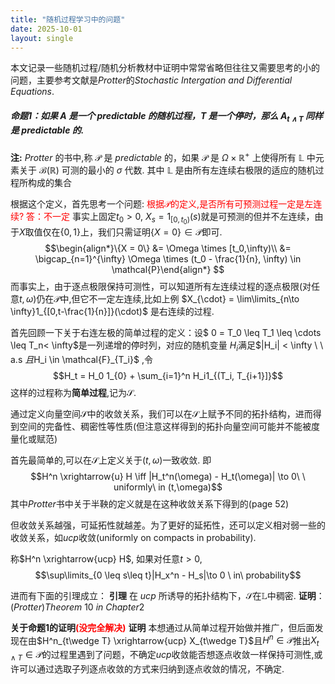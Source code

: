 ```yaml
---
title: "随机过程学习中的问题"
date: 2025-10-01
layout: single
---
```


本文记录一些随机过程/随机分析教材中证明中常常省略但往往又需要思考的小的问题，主要参考文献是$Protter$的$Stochastic$ $Intergation$ $and$ $Differential$ $Equations$.
##### 命题1：如果 $A$ 是一个 $predictable$ 的随机过程，$T$ 是一个停时，那么 $A_{t\wedge T}$ 同样是 $predictable$ 的.

**注:** $Protter$ 的书中,称 $\mathcal{P}$ 是 $predictable$ 的，如果 $\mathcal{P}$ 是 $\Omega\times \mathbb{R}^+$ 上使得所有 $\mathbb{L}$ 中元素关于 $\mathcal{B}(\mathbb{R})$ 可测的最小的 $\sigma$ 代数. 其中 $\mathbb{L}$ 是由所有左连续右极限的适应的随机过程所构成的集合

根据这个定义，首先思考一个问题:
<span style="color:red">根据$\mathcal{P}$的定义,是否所有可预测过程一定是左连续? 答：不一定</span>
事实上固定$t_0 >0$, $X_s = 1_{[0,t_0)}(s)$就是可预测的但并不左连续，由于$X$取值仅在$\{0,1\}$上，我们只需证明$\{X = 0\} \in \mathcal{P}$即可.
$$\begin{align*}\{X = 0\} &= \Omega \times [t_0,\infty)\\
&= \bigcap_{n=1}^{\infty} \Omega \times (t_0 - \frac{1}{n}, \infty) \in \mathcal{P}\end{align*}
$$
而事实上，由于逐点极限保持可测性，可以知道所有左连续过程的逐点极限(对任意$t,\omega$)仍在$\mathcal{P}$中,但它不一定左连续,比如上例 $X_{\cdot} = \lim\limits_{n\to \infty}1_{[0,t-\frac{1}{n}]}(\cdot)$ 是右连续的过程.

首先回顾一下关于右连左极的简单过程的定义：设$ 0 = T_0 \leq T_1 \leq \cdots \leq T_n< \infty$是一列递增的停时列，对应的随机变量 $H_i$满足$|H_i| < \infty \ \ a.s $且$H_i \in \mathcal{F}_{T_i}$ ,令
$$H_t = H_0 1_{0} + \sum_{i=1}^n H_i1_{(T_i, T_{i+1}]}$$
这样的过程称为**简单过程**,记为$\mathcal{S}$.

通过定义向量空间$\mathcal{S}$中的收敛关系，我们可以在$\mathcal{S}$上赋予不同的拓扑结构，进而得到空间的完备性、稠密性等性质(但注意这样得到的拓扑向量空间可能并不能被度量化或赋范)

首先最简单的,可以在$\mathcal{S}$上定义关于$(t,\omega)$一致收敛. 即
$$H^n \xrightarrow{u} H \iff |H_t^n(\omega) - H_t(\omega)| \to 0\ \  uniformly\  in (t,\omega)$$
其中$Protter$书中关于半鞅的定义就是在这种收敛关系下得到的(page 52)

但收敛关系越强，可延拓性就越差。为了更好的延拓性，还可以定义相对弱一些的收敛关系，如$ucp$收敛(uniformly on compacts in probability). 

称$H^n \xrightarrow{ucp} H$, 如果对任意$t >0$, $$\sup\limits_{0 \leq s\leq t}|H_x^n - H_s|\to 0 \ in\ probability$$

进而有下面的引理成立：
**引理** 在 $ucp$ 所诱导的拓扑结构下，$\mathcal{S}$在$\mathbb{L}$中稠密.
**证明**： $(Protter) Theorem \ 10 \ in \ Chapter 2$

**关于命题1的证明<span style="color:red">(没完全解决)</span>**
**证明** 本想通过从简单过程开始做并推广，但后面发现在由$H^n_{t\wedge T} \xrightarrow{ucp} X_{t\wedge T}$且$H^n \in \mathcal{P}$推出$X_{t\wedge T} \in \mathcal{P}$的过程里遇到了问题，不确定$ucp$收敛能否想逐点收敛一样保持可测性,或许可以通过选取子列逐点收敛的方式来归纳到逐点收敛的情况，不确定.



